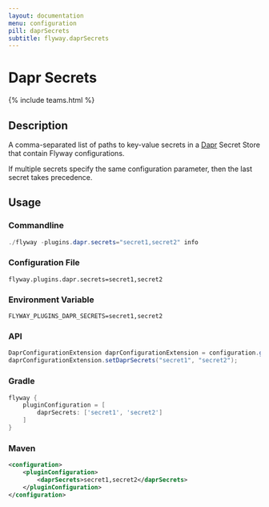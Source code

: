 ```yaml
---
layout: documentation
menu: configuration
pill: daprSecrets
subtitle: flyway.daprSecrets
---
```


# Dapr Secrets
{% include teams.html %}

## Description
A comma-separated list of paths to key-value secrets in a
[Dapr](https://docs.dapr.io/developing-applications/building-blocks/secrets/secrets-overview/) Secret Store that contain
Flyway configurations.

If multiple secrets specify the same configuration parameter, then the last secret takes precedence.

## Usage

### Commandline
```powershell
./flyway -plugins.dapr.secrets="secret1,secret2" info
```

### Configuration File
```properties
flyway.plugins.dapr.secrets=secret1,secret2
```

### Environment Variable
```properties
FLYWAY_PLUGINS_DAPR_SECRETS=secret1,secret2
```

### API
```java
DaprConfigurationExtension daprConfigurationExtension = configuration.getPluginRegister().getPlugin(DaprConfigurationExtension.class)
daprConfigurationExtension.setDaprSecrets("secret1", "secret2");
```

### Gradle
```groovy
flyway {
    pluginConfiguration = [
        daprSecrets: ['secret1', 'secret2']
    ]
}
```

### Maven
```xml
<configuration>
    <pluginConfiguration>
        <daprSecrets>secret1,secret2</daprSecrets>
    </pluginConfiguration>
</configuration>
```
